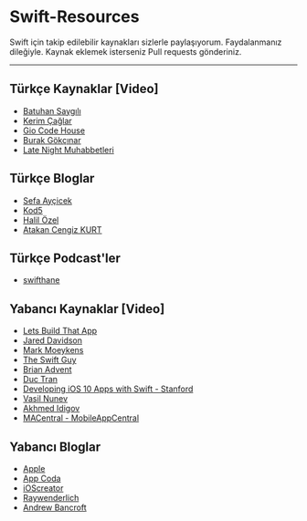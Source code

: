 # Swift-Resources

Swift için takip edilebilir kaynakları sizlerle paylaşıyorum. Faydalanmanız dileğiyle. Kaynak eklemek isterseniz Pull requests gönderiniz.

----------

Türkçe Kaynaklar [Video]
-------------
 - [Batuhan Saygılı](https://www.youtube.com/channel/UCHT7EaPiP0AItdTF7E9eTCw)
 - [Kerim Çağlar](https://www.youtube.com/channel/UCKwEqVrO0t4WYOmN5kvmczA)
 - [Gio Code House](https://www.youtube.com/channel/UCF4b2yQei_5CcRwMeYG-hig)
 - [Burak Gökçınar](https://www.youtube.com/channel/UCz0MSOy_CIt32ISVz4KPnFA)
 - [Late Night Muhabbetleri](https://www.youtube.com/channel/UCjVMKSrhru8KSirbfzzFHpw)

Türkçe Bloglar 
-------------
- [Sefa Ayçicek](http://sefaaycicek.com/)
- [Kod5](http://kod5.org/category/programlama/swift/)
- [Halil Özel](https://medium.com/@halilozel1903)
- [Atakan Cengiz KURT](https://www.atakancengizkurt.com)

Türkçe Podcast'ler
-------------
 - [swifthane](https://open.spotify.com/show/6ybOg9JrqbLBUDokL0R5eY)
 
Yabancı Kaynaklar [Video]
-------------
 - [Lets Build That App](https://www.youtube.com/channel/UCuP2vJ6kRutQBfRmdcI92mA)
 - [Jared Davidson](https://www.youtube.com/channel/UCDIBBmkZIB2hjBsk1hUImdA) 
 - [Mark Moeykens](https://www.youtube.com/channel/UChH6WbyYeX0INJjrK2-6WSg)
 - [The Swift Guy](https://www.youtube.com/channel/UC-d1NWv5IWtIkfH47ux4dWA)
 - [Brian Advent](https://www.youtube.com/channel/UCysEngjfeIYapEER9K8aikw)
 - [Duc Tran](https://www.youtube.com/channel/UCvPFGq6luCqAVGiFpzTvkIA)
 - [Developing iOS 10 Apps with Swift - Stanford](https://itunes.apple.com/us/course/developing-ios-10-apps-with-swift/id1198467120)
 - [Vasil Nunev](https://www.youtube.com/channel/UCAeJCNyDzN1NxKD2IdCC7Pw/videos)
 - [Akhmed Idigov](https://www.youtube.com/channel/UC8hkrhsfC5Df1YwCAqpDwIw/videos)
 - [MACentral - MobileAppCentral](https://www.youtube.com/channel/UCFW2k9hG2x_osZRvPk6pasQ/videos)

Yabancı Bloglar 
-------------
 - [Apple](https://developer.apple.com/library/content/documentation/Swift/Conceptual/Swift_Programming_Language/TheBasics.html)
 - [App Coda](http://www.appcoda.com/tutorials/ios/)
 - [iOScreator](https://www.ioscreator.com/)
 - [Raywenderlich](https://www.raywenderlich.com/category/swift)
 - [Andrew Bancroft](https://www.andrewcbancroft.com/category/software-development/ios-mac/swift/)
 
